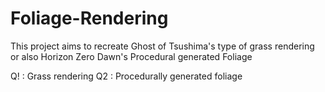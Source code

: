 # Foliage-Rendering

This project aims to recreate Ghost of Tsushima's type of grass rendering or also Horizon Zero Dawn's Procedural generated Foliage

Q! : Grass rendering
Q2 : Procedurally generated foliage
